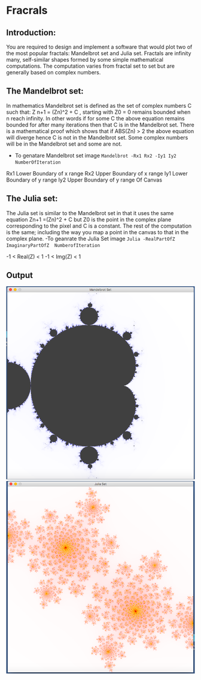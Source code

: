 # Fracrals

## Introduction: 
You are required to design and implement a software that would plot two of the most
popular fractals: Mandelbrot set and Julia set.
Fractals are infinity many, self-similar shapes formed by some simple mathematical computations. The
computation varies from fractal set to set but are generally based on complex numbers.

## The Mandelbrot set: 
In mathematics Mandelbrot set is defined as the set of complex numbers C such
that: Z n+1 = (Zn)^2 + C , starting with Z0 = 0 remains bounded when n reach infinity. In other words 
if for some C the above equation remains bounded for after many iterations then that C is in the Mandelbrot
set. There is a mathematical proof which shows that if ABS(Zn) > 2 the above equation will diverge
hence C is not in the Mandelbrot set. Some complex numbers will be in the Mandelbrot set and some
are not.
- To genatare Mandelbrot set image `Mandelbrot -Rx1 Rx2 -Iy1 Iy2 NumberOfIteration` 

Rx1 Lower Boundary of x range
Rx2 Upper Boundary of x range
Iy1 Lower Boundary of y range
Iy2 Upper Boundary of y range Of Canvas


## The Julia set: 
The Julia set is similar to the Mandelbrot set in that it uses the same equation Zn+1 =(Zn)^2 + C 
but Z0 is the point in the complex plane corresponding to the pixel and C is a constant. The rest
of the computation is the same; including the way you map a point in the canvas to that in the complex
plane.
-To geanrate the Julia Set image `Julia -RealPartOfZ  ImaginaryPartOfZ  NumberofIteration `

 -1 < Real(Z) < 1
 -1 <  Img(Z) < 1
 
 ## Output
 
 ![Screenshot](Man.png)
  ![Screenshot](Julia.png)
